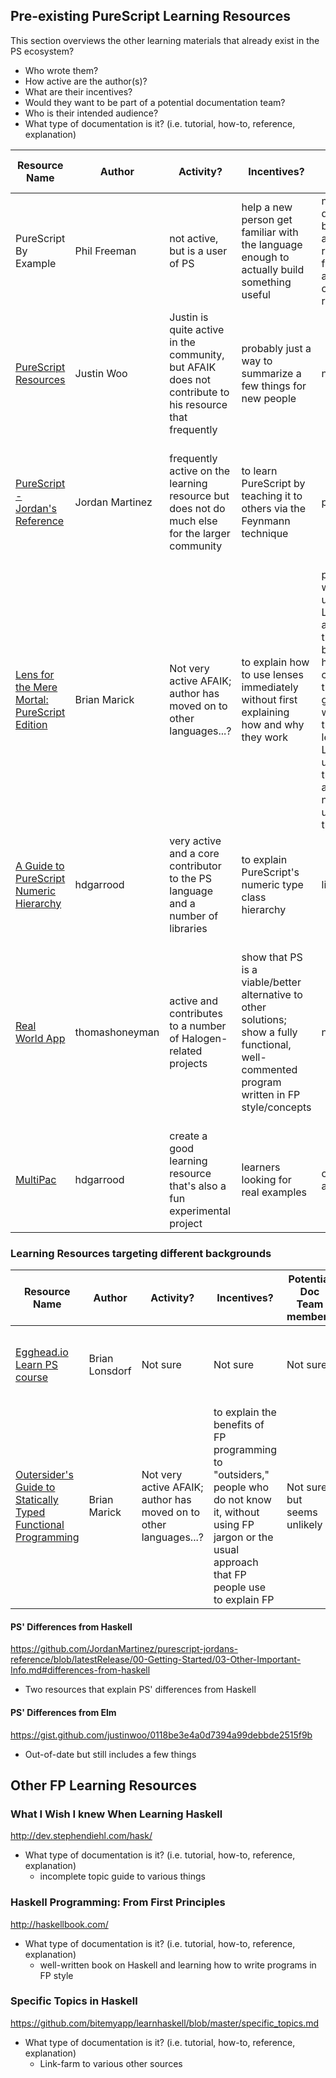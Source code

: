 ## Pre-existing PureScript Learning Resources

This section overviews the other learning materials that already exist in the PS ecosystem?

- Who wrote them?
- How active are the author(s)?
- What are their incentives?
- Would they want to be part of a potential documentation team?
- Who is their intended audience?
- What type of documentation is it? (i.e. tutorial, how-to, reference, explanation)

| Resource Name | Author | Activity? | Incentives? | Potential Doc Team member? | intended audience? | type of documentation? |
| - | - | - | - | - | - | - |
| PureScript By Example | Phil Freeman | not active, but is a user of PS | help a new person get familiar with the language enough to actually build something useful | not likely due to burning out and still recovering from it among other reasons | PS learners | tutorial / explanation
| [PureScript Resources](https://purescript-resources.readthedocs.io/en/latest/) | Justin Woo | Justin is quite active in the community, but AFAIK does not contribute to his resource that frequently | probably just a way to summarize a few things for new people | not sure | new learners | mixture of how-tos, quick-starts, and some explanations
| [PureScript - Jordan's Reference](https://github.com/JordanMartinez/purescript-jordans-reference) | Jordan Martinez | frequently active on the learning resource but does not do much else for the larger community | to learn PureScript by teaching it to others via the Feynmann technique | possibly | new learners and people needing a centralized "do it all" kind of learning resource | a mixture of getting-started, how-tos, explanation, and reference; mostly explanation and reference; code-as-an-example
| [Lens for the Mere Mortal: PureScript Edition](https://leanpub.com/lenses) | Brian Marick | Not very active AFAIK; author has moved on to other languages...? | to explain how to use lenses immediately without first explaining how and why they work | people who want to understand Lenses but are afraid of them because of how complicated the types get; people who have tried learning Lenses using other tutorials and still do not understand them. | Quick Start, explanation, how to
| [A Guide to PureScript Numeric Hierarchy](https://a-guide-to-the-purescript-numeric-hierarchy.readthedocs.io/en/latest/introduction.html) | hdgarrood | very active and a core contributor to the PS language and a number of libraries | to explain PureScript's numeric type class hierarchy | likely? | those who do not have a strong math background | tutorial / explanation
| [Real World App](https://github.com/thomashoneyman/purescript-halogen-realworld) | thomashoneyman | active and contributes to a number of Halogen-related projects | show that PS is a viable/better alternative to other solutions; show a fully functional, well-commented program written in FP style/concepts | not sure | people already familiar with basic FP concepts; people who want to see what "good FP code" looks like (or at least one way of writing 'good FP code') | code-as-an-example
| [MultiPac](https://github.com/hdgarrood/multipac) | hdgarrood | create a good learning resource that's also a fun experimental project | learners looking for real examples | code-as-an-example

### Learning Resources targeting different backgrounds

| Resource Name | Author | Activity? | Incentives? | Potential Doc Team member? | intended audience? | type of documentation? |
| - | - | - | - | - | - | - |
| [Egghead.io Learn PS course](https://egghead.io/courses/professor-frisby-introduces-composable-functional-javascript) | Brian Lonsdorf | Not sure | Not sure | Not sure | Javascript developers who want to learn FP in Javascript | explanation and how-to ?
| [Outersider's Guide to Statically Typed Functional Programming](https://leanpub.com/outsidefp) | Brian Marick | Not very active AFAIK; author has moved on to other languages...? | to explain the benefits of FP programming to "outsiders," people who do not know it, without using FP jargon or the usual approach that FP people use to explain FP | Not sure, but seems unlikely | Javascript developers who want to learn Elm? Elm developers who are ready for something more powerful? | Getting Started, How-to, Explanation

#### PS' Differences from Haskell

https://github.com/JordanMartinez/purescript-jordans-reference/blob/latestRelease/00-Getting-Started/03-Other-Important-Info.md#differences-from-haskell

- Two resources that explain PS' differences from Haskell

#### PS' Differences from Elm

https://gist.github.com/justinwoo/0118be3e4a0d7394a99debbde2515f9b

- Out-of-date but still includes a few things

## Other FP Learning Resources

### What I Wish I knew When Learning Haskell

http://dev.stephendiehl.com/hask/

- What type of documentation is it? (i.e. tutorial, how-to, reference, explanation)
    - incomplete topic guide to various things

### Haskell Programming: From First Principles

http://haskellbook.com/

- What type of documentation is it? (i.e. tutorial, how-to, reference, explanation)
    - well-written book on Haskell and learning how to write programs in FP style

### Specific Topics in Haskell

https://github.com/bitemyapp/learnhaskell/blob/master/specific_topics.md

- What type of documentation is it? (i.e. tutorial, how-to, reference, explanation)
    - Link-farm to various other sources

